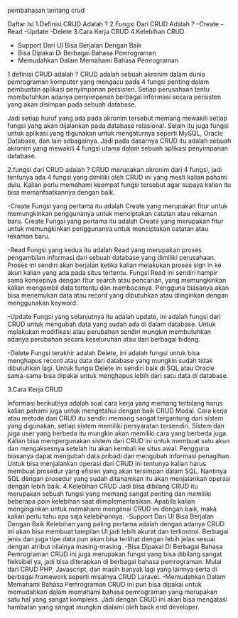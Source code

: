 pembahasan tentang crud

Daftar Isi
1.Definisi CRUD Adalah ?
2.Fungsi Dari CRUD Adalah ?
-Create
-Read
-Update
-Delete
3.Cara Kerja CRUD
4.Kelebihan CRUD
- Support Dari UI Bisa Berjalan Dengan Baik
- Bisa Dipakai Di Berbagai Bahasa Pemrograman
- Memudahkan Dalam Memahami Bahasa Pemrograman

1.definisi CRUD adalah ?
CRUD adalah sebuah akronim dalam dunia pemrograman komputer yang mengacu pada 4 fungsi penting dalam pembuatan aplikasi penyimpanan persisten. Setiap perusahaan tentu membutuhkan adanya penyimpanan berbagai informasi secara persisten yang akan disimpan pada sebuah database.

Jadi setiap huruf yang ada pada akronim tersebut memang mewakili setiap fungsi yang akan dijalankan pada database relasional. Selain itu juga fungsi untuk aplikasi yang digunakan untuk mengaturnya seperti MySQL, Oracle Database, dan lain sebagainya. Jadi pada dasarnya CRUD itu adalah sebuah akronim yang mewakili 4 fungsi utama dalam sebuah aplikasi penyimpanan database.

2.fungsi dari CRUD adalah ?
CRUD merupakan akronim dari 4 fungsi, jadi tentunya ada 4 fungsi yang dimiliki oleh CRUD ini yang mesti kalian pahami dulu. Kalian perlu memahami keempat fungsi tersebut agar supaya kalian itu bisa memanfaatkannya dengan baik.

-Create
Fungsi yang pertama itu adalah Create yang merupakan fitur untuk memungkinkan penggunanya untuk menciptakan catatan atau rekaman baru.
Create
Fungsi yang pertama itu adalah Create yang merupakan fitur untuk memungkinkan penggunanya untuk menciptakan catatan atau rekaman baru.

-Read
Fungsi yang kedua itu adalah Read yang merupakan proses pengambilan informasi dari sebuah database yang dimiliki perusahaan. Proses ini sendiri akan berjalan ketika kalian melakukan proses sign in ke akun kalian yang ada pada situs tertentu.
Fungsi Read ini sendiri hampir sama konsepnya dengan fitur search atau pencarian, yang memungkinkan kalian mengambil data tertentu dan membacanya. Pengguna biasanya akan bisa menemukan data atau record yang dibutuhkan atau diinginkan dengan menggunakan keyword.

-Update
Fungsi yang selanjutnya itu adalah update, ini adalah fungsi dari CRUD untuk mengubah data yang sudah ada di dalam database. Untuk melakukan modifikasi atau perubahan sendiri mungkin membutuhkan adanya perubahan secara keseluruhan atau dari berbagai bidang.

-Delete
Fungsi terakhir adalah Delete, ini adalah fungsi untuk bisa menghapus record atau data dari database yang mungkin sudah tidak dibutuhkan lagi. Untuk fungsi Delete ini sendiri baik di SQL atau Oracle sama-sama bisa dipakai untuk menghapus lebih dari satu data di database.

3.Cara Kerja CRUD 

Informasi berikutnya adalah soal cara kerja yang memang terbilang harus kalian pahami juga untuk mengetahui dengan baik CRUD Modal. Cara kerja atau metode dari CRUD itu sendiri memang sangat tergantung dari sistem yang digunakan, setiap sistem memiliki persyaratan tersendiri. Sistem dan juga user yang berbeda itu mungkin akan memiliki cara yang berbeda juga.
Kalian bisa mempergunakan sistem dari CRUD ini untuk membuat satu akun dan mengaksesnya setelah itu akan kembali ke situs awal. Pengguna biasanya dapat mengubah data pribadi dan mengubah informasi penagihan.
Untuk bisa menjalankan operasi dari CRUD ini tentunya kalian harus membuat prosedur yang efisien yang akan tersimpan dalam SQL. Nantinya SQL dengan prosedur yang sudah ditanamkan itu akan menjalankan operasi dengan lebih baik.
4.Kelebihan CRUD
Jadi bisa dibilang CRUD itu merupakan sebuah fungsi yang memang sangat penting dan memiliki beberapa poin kelebihan saat diimplementasikan. Apabila kalian menginginkan untuk memahami mengenai CRUD ini dengan baik, maka kalian perlu tahu apa saja kelebihannya.
-Support Dari UI Bisa Berjalan Dengan Baik
Kelebihan yang paling pertama adalah dengan adanya CRUD ini akan bisa membuat tampilan UI jadi lebih akurat dan terkontrol. Berbagai jenis dan juga tipe data pun akan bisa terlihat dengan lebih jelas sesuai dengan atribut nilainya masing-masing.
-Bisa Dipakai Di Berbagai Bahasa Pemrograman
CRUD ini juga merupakan fungsi yang bisa dibilang sangat fleksibel ya, jadi bisa diterapkan di berbagai bahasa pemrograman. Mulai dari CRUD PHP, Javascript, dan masih banyak lagi yang lainnya serta di berbagai framework seperti misalnya CRUD Laravel.
-Memudahkan Dalam Memahami Bahasa Pemrograman
CRUD ini pun bisa dipakai untuk memudahkan dalam memahami bahasa pemrograman yang merupakan satu hal yang sangat kompleks. Jadi dengan CRUD ini akan bisa mengatasi hambatan yang sangat mungkin dialami oleh back end developer.
